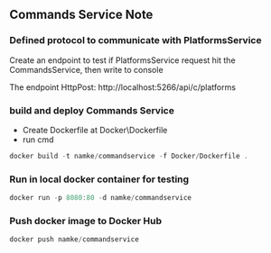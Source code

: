 ## Commands Service Note

### Defined protocol to communicate with PlatformsService

Create an endpoint to test if PlatformsService request hit the CommandsService, then write to console

The endpoint HttpPost: http://localhost:5266/api/c/platforms

### build and deploy Commands Service

- Create Dockerfile at Docker\Dockerfile
- run cmd

```powershell
docker build -t namke/commandservice -f Docker/Dockerfile .
```

### Run in local docker container for testing

```powershell
docker run -p 8080:80 -d namke/commandservice
```

### Push docker image to Docker Hub

```powershell
docker push namke/commandservice
```
